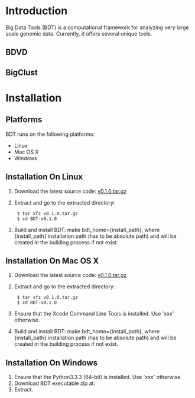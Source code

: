 # Introduction
Big Data Tools (BDT) is a computational framework for analyzing very large scale genomic data. Currently, it offers several unique tools.

## BDVD

## BigClust

# Installation
## Platforms
BDT runs on the following platforms:
- Linux
- Mac OS X
- Windows

## Installation On Linux
1. Download the latest source code:  [v0.1.0.tar.gz](https://github.com/fangdu64/BDT/archive/v0.1.0.tar.gz)
2. Extract and go to the extracted directory:

        $ tar xfz v0.1.0.tar.gz
        $ cd BDT-v0.1.0
3. Build and install BDT: make bdt_home={install_path}, where {install_path} installation path (has to be absolute path) and will be created in the building process if not exist.

## Installation On Mac OS X
1. Download the latest source code:  [v0.1.0.tar.gz](https://github.com/fangdu64/BDT/archive/v0.1.0.tar.gz)
2. Extract and go to the extracted directory:

        $ tar xfz v0.1.0.tar.gz
        $ cd BDT-v0.1.0
3. Ensure that the Xcode Command Line Tools is installed. Use 'xxx' otherwise.
4. Build and install BDT: make bdt_home={install_path}, where {install_path} installation path (has to be absolute path) and will be created in the building process if not exist.

## Installation On Windows
1. Ensure that the Python3.3.3 (64-bit) is installed. Use 'xxx' otherwise.
2. Download BDT executable zip at:
3. Extract.

